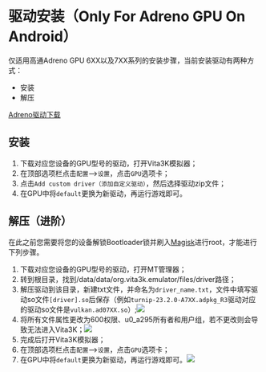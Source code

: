 # 驱动安装（Only For Adreno GPU On Android）
仅适用高通Adreno GPU 6XX以及7XX系列的安装步骤，当前安装驱动有两种方式：
- 安装
- 解压

[Adreno驱动下载](https://github.com/K11MCH1/AdrenoToolsDrivers/releases)

## 安装
1. 下载对应您设备的GPU型号的驱动，打开Vita3K模拟器；
2. 在顶部选项栏点击`配置`—>`设置`，点击`GPU`选项卡；
3. 点击`Add custom driver（添加自定义驱动）`，然后选择驱动zip文件；
4. 在GPU中将`default`更换为新驱动，再运行游戏即可。

## 解压（进阶）
在此之前您需要将您的设备解锁Bootloader锁并刷入[Magisk](https://github.com/topjohnwu/Magisk/releases)进行root，才能进行下列步骤。

1. 下载对应您设备的GPU型号的驱动，打开MT管理器；
2. 转到根目录，找到/data/data/org.vita3k.emulator/files/driver路径；
3. 解压驱动到该目录，新建txt文件，并命名为`driver_name.txt`，文件中填写驱动so文件`[driver].so`后保存（例如`turnip-23.2.0-A7XX.adpkg_R3`驱动对应的驱动so文件是`vulkan.ad07XX.so`）;![](https://github.com/Croden1999/Vita3K-quick-guide/assets/61804715/f885b096-34ec-439f-b71c-9f1437a6c732)
4. 将所有文件属性更改为600权限、u0_a295所有者和用户组，若不更改则会导致无法进入Vita3K；![](https://github.com/Croden1999/Vita3K-quick-guide/assets/61804715/9b339ef5-1946-40ee-a842-a5a719537d68)
5. 完成后打开Vita3K模拟器；
6. 在顶部选项栏点击`配置`—>`设置`，点击`GPU`选项卡；
7. 在GPU中将`default`更换为新驱动，再运行游戏即可。![](https://github.com/Croden1999/Vita3K-quick-guide/assets/61804715/b98ff44b-9554-4282-be41-8b0f9ba6432a)
